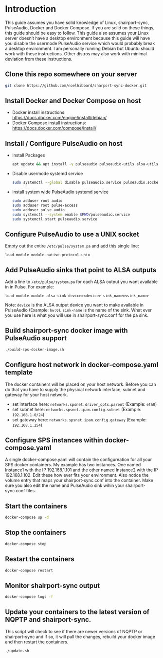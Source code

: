 # Introduction
This guide assumes you have solid knowledge of Linux, shairport-sync, PulseAudio, Docker and Docker Compose. If you are solid on these things, this guide should be easy to follow. This guide also assumes your Linux server doesn’t have a desktop environment because this guide will have you disable the usermode PulseAudio service which would probably break a desktop environment. I am personally running Debian but Ubuntu should work with these instructions. Other distros may also work with minimal deviation from these instructions.

## Clone this repo somewhere on your server
```bash
git clone https://github.com/noelhibbard/sharport-sync-docker.git
```

## Install Docker and Docker Compose on host
- Docker install instructions: https://docs.docker.com/engine/install/debian/
- Docker Compose install instructions: https://docs.docker.com/compose/install/

## Install / Configure PulseAudio on host
- Install Packages
    ```bash
    apt update && apt install -y pulseaudio pulseaudio-utils alsa-utils
    ```
- Disable usermode systemd service
    ```bash
    sudo systemctl --global disable pulseaudio.service pulseaudio.socket
    ```
- Install system wide PulseAudio systemd service
    ```bash
    sudo adduser root audio
    sudo adduser root pulse-access
    sudo adduser pulse audio
    sudo systemctl --system enable $PWD/pulseaudio.service
    sudo systemctl start pulseaudio.service
    ```
## Configure PulseAudio to use a UNIX socket
Empty out the entire ```/etc/pulse/system.pa``` and add this single line:
```
load-module module-native-protocol-unix
```

## Add PulseAudio sinks that point to ALSA outputs
Add a line to ```/etc/pulse/system.pa``` for each ALSA output you want available in in Pulse. For example:
```
load-module module-alsa-sink device=<device> sink_name=<sink_name>
```
Note: ```device``` is the ALSA output device you want to make available in PulseAudio (Example: ```hw:0```). ```sink-name``` is the name of the sink. What ever you use here is what you will use in shairport-sync.conf for the pa sink.

## Build shairport-sync docker image with PulseAudio support
```bash
./build-sps-docker-image.sh
```
## Configure host network in docker-compose.yaml template
The docker containers will be placed on your host network. Before you can do that you have to supply the physical network interface, subnet and gateway for your host network.
- set interface here: ```networks.spsnet.driver_opts.parent``` (Example: ```eth0```)
- set subnet here: ```networks.spsnet.ipam.config.subnet``` (Example: ```192.168.1.0/24```)
- set gateway here: ```networks.spsnet.ipam.config.gateway``` (Example: ```192.168.1.254```)

## Configure SPS instances within docker-compose.yaml
A single docker-compose.yaml will contain the configureation for all your SPS docker containers. My example has two instances. One named Instance1 with the IP 192.168.1.101 and the other named Instance2 with the IP 192.168.1.102. Edit these how ever fits your environment. Also notice the volume entry that maps your shairport-sync.conf into the container. Make sure you also edit the name and PulseAudio sink wihin your shairport-sync.conf files.

## Start the containers
```bash
docker-compose up -d
```

## Stop the containers
```bash
docker-compose stop
```

## Restart the containers
```bash
docker-compose restart
```

## Monitor shairport-sync output
```bash
docker-compose logs -f
```

## Update your containers to the latest version of NQPTP and shairport-sync.
This script will check to see if there are newer versions of NQPTP or shairport-sync and if so, it will pull the changes, rebuild your docker image and then restart the containers.
```bash
./update.sh
```
